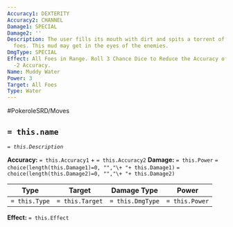 ```yaml
---
Accuracy1: DEXTERITY
Accuracy2: CHANNEL
Damage1: SPECIAL
Damage2: ''
Description: The user fills its mouth with dirt and spits a torrent of mud at the
  foes. This mud may get in the eyes of the enemies.
DmgType: SPECIAL
Effect: All Foes in Range. Roll 3 Chance Dice to Reduce the Accuracy of those affected.
  -2 Accuracy.
Name: Muddy Water
Power: 3
Target: All Foes
Type: Water
---
```


#PokeroleSRD/Moves

## `= this.name` 
*`= this.Description`*

**Accuracy:** `= this.Accuracy1` + `= this.Accuracy2`
**Damage:** `= this.Power` `= choice(length(this.Damage1)=0, "","\+ "+ this.Damage1)` `= choice(length(this.Damage2)=0, "","\+ "+ this.Damage2)`

| Type          | Target          | Damage Type          | Power          |
| ------------- | --------------- | ---------------- | -------------- |
| `= this.Type` | `= this.Target` | `= this.DmgType` | `= this.Power` | 

**Effect:** `= this.Effect`